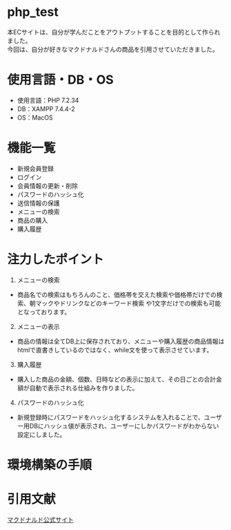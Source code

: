 # php_test

本ECサイトは、自分が学んだことをアウトプットすることを目的として作られました。  
今回は、自分が好きなマクドナルドさんの商品を引用させていただきました。

# 使用言語・DB・OS
  * 使用言語：PHP 7.2.34
  * DB：XAMPP 7.4.4-2
  * OS：MacOS
  
# 機能一覧

* 新規会員登録
* ログイン
* 会員情報の更新・削除
* パスワードのハッシュ化
* 送信情報の保護
* メニューの検索
* 商品の購入
* 購入履歴

# 注力したポイント

1. メニューの検索
  * 商品名での検索はもちろんのこと、価格帯を交えた検索や価格帯だけでの検索、朝マックやドリンクなどのキーワード検索
  や1文字だけでの検索も可能となっております。
  
2. メニューの表示
  * 商品の情報は全てDB上に保存されており、メニューや購入履歴の商品情報はhtmlで直書きしているのではなく、while文を使って表示させています。

3. 購入履歴
  * 購入した商品の金額、個数、日時などの表示に加えて、その日ごとの合計金額が自動で表示される仕組みを作りました。

4. パスワードのハッシュ化
  * 新規登録時にパスワードをハッシュ化するシステムを入れることで、ユーザー用DBにハッシュ値が表示され、ユーザーにしかパスワードがわからない設定にしました。

# 環境構築の手順

# 引用文献
[マクドナルド公式サイト](https://www.mcdonalds.co.jp)
